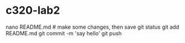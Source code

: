 # c320-lab2

nano README.md # make some changes, then save
git status
git add README.md 
git commit -m 'say hello'
git push
